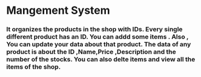 # Mangement System 
### It organizes the products in the shop with IDs. Every single different product has an ID. You can addd some items . Also , You can update your data about that product. The data of any product is about the ID ,Name,Price ,Description and the number of the stocks. You can also delte items and view all the items of the shop. 
